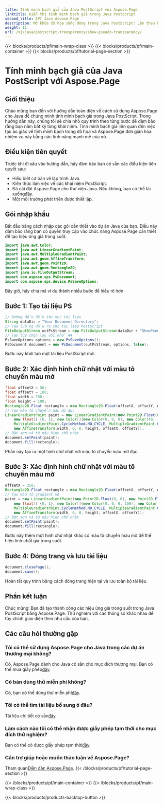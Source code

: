 ```yaml
---
title: Tính minh bạch giả của Java PostScript với Aspose.Page
linktitle: Hiển thị tính minh bạch giả trong Java PostScript
second_title: API Java Aspose.Page
description: Mở khóa đồ họa sống động trong Java PostScript! Làm theo hướng dẫn Aspose.Page của chúng tôi để tạo tính minh bạch giả từng bước. Tải ngay!
weight: 11
url: /vi/java/postscript-transparency/show-pseudo-transparency/
---
```


{{< blocks/products/pf/main-wrap-class >}}
{{< blocks/products/pf/main-container >}}
{{< blocks/products/pf/tutorial-page-section >}}

# Tính minh bạch giả của Java PostScript với Aspose.Page

## Giới thiệu
Chào mừng bạn đến với hướng dẫn toàn diện về cách sử dụng Aspose.Page cho Java để chứng minh tính minh bạch giả trong Java PostScript. Trong hướng dẫn này, chúng tôi sẽ chia nhỏ quy trình theo từng bước để đảm bảo rằng bạn nắm bắt kỹ từng khái niệm. Tính minh bạch giả liên quan đến việc tạo ảo giác về tính minh bạch trong đồ họa và Aspose.Page đơn giản hóa nhiệm vụ này bằng các tính năng mạnh mẽ của nó.
## Điều kiện tiên quyết
Trước khi đi sâu vào hướng dẫn, hãy đảm bảo bạn có sẵn các điều kiện tiên quyết sau:
- Hiểu biết cơ bản về lập trình Java.
- Kiến thức làm việc về các khái niệm PostScript.
-  Đã cài đặt Aspose.Page cho thư viện Java. Nếu không, bạn có thể tải xuống[đây](https://releases.aspose.com/page/java/).
- Một môi trường phát triển được thiết lập.
## Gói nhập khẩu
Bắt đầu bằng cách nhập các gói cần thiết vào dự án Java của bạn. Điều này đảm bảo rằng bạn có quyền truy cập vào chức năng Aspose.Page cần thiết để tạo hiệu ứng giả trong suốt.
```java
import java.awt.Color;
import java.awt.LinearGradientPaint;
import java.awt.MultipleGradientPaint;
import java.awt.geom.AffineTransform;
import java.awt.geom.Point2D;
import java.awt.geom.Rectangle2D;
import java.io.FileOutputStream;
import com.aspose.eps.PsDocument;
import com.aspose.eps.device.PsSaveOptions;
```
Bây giờ, hãy chia mã ví dụ thành nhiều bước để hiểu rõ hơn.
## Bước 1: Tạo tài liệu PS
```java
// Đường dẫn đến thư mục tài liệu.
String dataDir = "Your Document Directory";
// Tạo luồng đầu ra cho tài liệu PostScript
FileOutputStream outPsStream = new FileOutputStream(dataDir + "ShowPseudoTransparency_outPS.ps");
// Tạo tùy chọn lưu với khổ A4
PsSaveOptions options = new PsSaveOptions();
PsDocument document = new PsDocument(outPsStream, options, false);
```
Bước này khởi tạo một tài liệu PostScript mới.
## Bước 2: Xác định hình chữ nhật với màu tô chuyển màu mờ
```java
float offsetX = 50;
float offsetY = 100;
float width = 200;
float height = 100;
Rectangle2D.Float rectangle = new Rectangle2D.Float(offsetX, offsetY, width, height);
// Tạo màu tô chuyển màu mờ đục
LinearGradientPaint paint = new LinearGradientPaint(new Point2D.Float(0, 0), new Point2D.Float(200, 100),
    new float[] {0, 1}, new Color[]{new Color(0, 0, 0), new Color(40, 128, 70)},
    MultipleGradientPaint.CycleMethod.NO_CYCLE, MultipleGradientPaint.ColorSpaceType.SRGB,
    new AffineTransform(width, 0, 0, height, offsetX, offsetY));
// Đặt sơn và tô màu hình chữ nhật
document.setPaint(paint);
document.fill(rectangle);
```
Phần này tạo ra một hình chữ nhật với màu tô chuyển màu mờ đục.
## Bước 3: Xác định hình chữ nhật với màu tô chuyển màu mờ
```java
offsetX = 350;
Rectangle2D.Float rectangle = new Rectangle2D.Float(offsetX, offsetY, width, height);
// Tạo màu tô gradient mờ
paint = new LinearGradientPaint(new Point2D.Float(0, 0), new Point2D.Float(200, 100),
    new float[] {0, 1}, new Color[]{new Color(0, 0, 0, 150), new Color(40, 128, 70, 50)},
    MultipleGradientPaint.CycleMethod.NO_CYCLE, MultipleGradientPaint.ColorSpaceType.SRGB,
    new AffineTransform(width, 0, 0, height, offsetX, offsetY));
// Đặt sơn và tô màu hình chữ nhật
document.setPaint(paint);
document.fill(rectangle);
```
Bước này thêm một hình chữ nhật khác có màu tô chuyển màu mờ để thể hiện tính chất giả trong suốt.
## Bước 4: Đóng trang và lưu tài liệu
```java
document.closePage();
document.save();
```
Hoàn tất quy trình bằng cách đóng trang hiện tại và lưu toàn bộ tài liệu.
## Phần kết luận
Chúc mừng! Bạn đã tạo thành công các hiệu ứng giả trong suốt trong Java PostScript bằng Aspose.Page. Thử nghiệm với các thông số khác nhau để tùy chỉnh giao diện theo nhu cầu của bạn.
## Các câu hỏi thường gặp
### Tôi có thể sử dụng Aspose.Page cho Java trong các dự án thương mại không?
 Có, Aspose.Page dành cho Java có sẵn cho mục đích thương mại. Bạn có thể mua giấy phép[đây](https://purchase.aspose.com/buy).
### Có bản dùng thử miễn phí không?
 Có, bạn có thể dùng thử miễn phí[đây](https://releases.aspose.com/).
### Tôi có thể tìm tài liệu bổ sung ở đâu?
 Tài liệu chi tiết có sẵn[đây](https://reference.aspose.com/page/java/).
### Làm cách nào tôi có thể nhận được giấy phép tạm thời cho mục đích thử nghiệm?
 Bạn có thể có được giấy phép tạm thời[đây](https://purchase.aspose.com/temporary-license/).
### Cần trợ giúp hoặc muốn thảo luận về Aspose.Page?
 Tham quan[Diễn đàn Aspose.Page](https://forum.aspose.com/c/page/39).
{{< /blocks/products/pf/tutorial-page-section >}}

{{< /blocks/products/pf/main-container >}}
{{< /blocks/products/pf/main-wrap-class >}}

{{< blocks/products/products-backtop-button >}}

